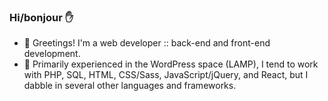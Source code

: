 ### Hi/bonjour :raised_hand:

- :evergreen_tree: Greetings! I'm a web developer :: back-end and front-end development.
- :scroll: Primarily experienced in the WordPress space (LAMP), I tend to work with PHP, SQL, HTML, CSS/Sass, JavaScript/jQuery, and React, but I dabble in several other languages and frameworks.

<!--
**nlamo/nlamo** is a ✨ _special_ ✨ repository because its `README.md` (this file) appears on your GitHub profile.
-->
